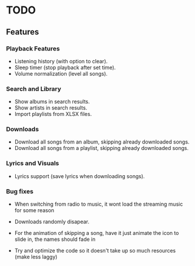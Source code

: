 # TODO

## Features

### Playback Features
- Listening history (with option to clear).
- Sleep timer (stop playback after set time).
- Volume normalization (level all songs).

### Search and Library
- Show albums in search results.
- Show artists in search results.
- Import playlists from XLSX files.

### Downloads
- Download all songs from an album, skipping already downloaded songs.
- Download all songs from a playlist, skipping already downloaded songs.

### Lyrics and Visuals
- Lyrics support (save lyrics when downloading songs).

### Bug fixes

- When switching from radio to music, it wont load the streaming music for some reason

- Downloads randomly disapear.

- For the animation of skipping a song, have it just animate the icon to slide in, the names should fade in

- Try and optimize the code so it doesn't take up so much resources (make less laggy)